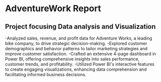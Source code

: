 # AdventureWork Report                                                      
## Project focusing Data analysis and Visualization
-Analyzed sales, revenue, and profit data for Adventure Works, a leading bike company, to drive strategic decision-making.
-Explored customer demographics and behavior patterns to tailor marketing strategies and improve customer satisfaction.
-Crafted an extensive 4-page dashboard in Power BI, offering comprehensive insights into sales performance, customer trends, and profitability.
-Utilized Power BI's interactive features to create engaging visualizations, enhancing data comprehension and facilitating informed business decisions.
